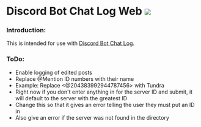 # Discord Bot Chat Log Web ![](https://img.shields.io/badge/Python-3.4-3572A5.svg?style=plastic)

### Introduction:
This is intended for use with [Discord Bot Chat Log](https://github.com/TundraFizz/dbot-chat-log).

### ToDo:
 * Enable logging of edited posts
 * Replace @Mention ID numbers with their name
  * Example: Replace <@204383992944787456> with Tundra
 * Right now if you don't enter anything in for the server ID and submit, it will default to the server with the greatest ID
  * Change this so that it gives an error telling the user they must put an ID in
  * Also give an error if the server was not found in the directory
